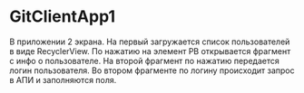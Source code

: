 # GitClientApp1
В приложении 2 экрана. На первый загружается список пользователей в виде RecyclerView. По нажатию на элемент РВ открывается фрагмент с инфо о пользователе.
На второй фрагмент по нажатию передается логин пользователя. Во втором фрагменте по логину происходит запрос в АПИ и заполняются поля.
